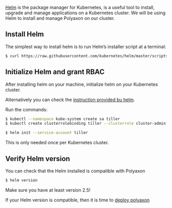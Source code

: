 [Helm](https://helm.sh/) is the package manager for Kubernetes,
is a useful tool to install, upgrade and manage applications on a Kubernetes cluster.
We will be using Helm to install and manage Polyaxon on our cluster.

## Install Helm

The simplest way to install helm is to run Helm’s installer script at a terminal:

```bash
$ curl https://raw.githubusercontent.com/kubernetes/helm/master/scripts/get | bash
```

## Initialize Helm and grant RBAC

After installing helm on your machine, initialize helm on your Kubernetes cluster.

Alternatively you can check the [instruction provided bu helm](https://github.com/kubernetes/helm/blob/master/docs/rbac.md).

Run the commands:

```bash
$ kubectl --namespace kube-system create sa tiller
$ kubectl create clusterrolebinding tiller --clusterrole cluster-admin --serviceaccount=kube-system:tiller
```

```bash
$ helm init --service-account tiller
```

This is only needed once per Kubernetes cluster.


## Verify Helm version

You can check that the Helm installed is compatible with Polyaxon

```bash
$ helm version
```

Make sure you have at least version 2.5!

If your Helm version is compatible, then it is time to [deploy polyaxon](deploy_polyaxon)
